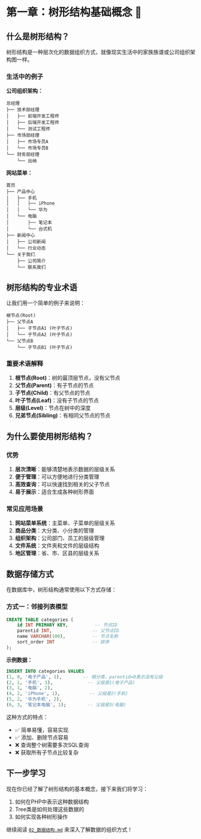 # 第一章：树形结构基础概念 🌳

## 什么是树形结构？

树形结构是一种层次化的数据组织方式，就像现实生活中的家族族谱或公司组织架构图一样。

### 生活中的例子

**公司组织架构：**
```
总经理
├── 技术部经理
│   ├── 前端开发工程师
│   ├── 后端开发工程师
│   └── 测试工程师
├── 市场部经理
│   ├── 市场专员A
│   └── 市场专员B
└── 财务部经理
    └── 出纳
```

**网站菜单：**
```
首页
├── 产品中心
│   ├── 手机
│   │   ├── iPhone
│   │   └── 华为
│   └── 电脑
│       ├── 笔记本
│       └── 台式机
├── 新闻中心
│   ├── 公司新闻
│   └── 行业动态
└── 关于我们
    ├── 公司简介
    └── 联系我们
```

## 树形结构的专业术语

让我们用一个简单的例子来说明：

```
根节点(Root)
├── 父节点A
│   ├── 子节点A1 (叶子节点)
│   └── 子节点A2 (叶子节点)
└── 父节点B
    └── 子节点B1 (叶子节点)
```

### 重要术语解释

1. **根节点(Root)**：树的最顶层节点，没有父节点
2. **父节点(Parent)**：有子节点的节点
3. **子节点(Child)**：有父节点的节点
4. **叶子节点(Leaf)**：没有子节点的节点
5. **层级(Level)**：节点在树中的深度
6. **兄弟节点(Sibling)**：有相同父节点的节点

## 为什么要使用树形结构？

### 优势

1. **层次清晰**：能够清楚地表示数据的层级关系
2. **便于管理**：可以方便地进行分类管理
3. **高效查询**：可以快速找到相关的父子节点
4. **易于展示**：适合生成各种树形界面

### 常见应用场景

1. **网站菜单系统**：主菜单、子菜单的层级关系
2. **商品分类**：大分类、小分类的管理
3. **组织架构**：公司部门、员工的层级管理
4. **文件系统**：文件夹和文件的层级结构
5. **地区管理**：省、市、区县的层级关系

## 数据存储方式

在数据库中，树形结构通常使用以下方式存储：

### 方式一：邻接列表模型

```sql
CREATE TABLE categories (
    id INT PRIMARY KEY,          -- 节点ID
    parentid INT,               -- 父节点ID
    name VARCHAR(100),          -- 节点名称
    sort_order INT              -- 排序
);
```

**示例数据：**
```sql
INSERT INTO categories VALUES
(1, 0, '电子产品', 1),        -- 根分类，parentid=0表示没有父级
(2, 1, '手机', 1),             -- 父级是1(电子产品)
(3, 1, '电脑', 2),
(4, 2, 'iPhone', 1),           -- 父级是2(手机)
(5, 2, '华为手机', 2),
(6, 3, '笔记本电脑', 1);        -- 父级是3(电脑)
```

这种方式的特点：
- ✅ 简单易懂，容易实现
- ✅ 添加、删除节点容易
- ❌ 查询整个树需要多次SQL查询
- ❌ 获取所有子节点比较复杂

## 下一步学习

现在你已经了解了树形结构的基本概念，接下来我们将学习：
1. 如何在PHP中表示这种数据结构
2. Tree类是如何处理这些数据的
3. 如何实现各种树形操作

继续阅读 [`02_数据结构.md`](02_数据结构.md) 来深入了解数据的组织方式！
